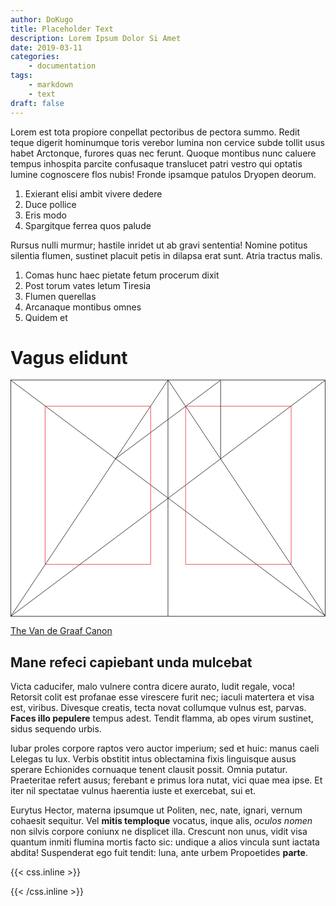 ```yaml
---
author: DoKugo
title: Placeholder Text
description: Lorem Ipsum Dolor Si Amet
date: 2019-03-11
categories:
    - documentation
tags:
    - markdown
    - text
draft: false
---
```


Lorem est tota propiore conpellat pectoribus de
pectora summo. <!--more-->Redit teque digerit hominumque toris verebor lumina non cervice
subde tollit usus habet Arctonque, furores quas nec ferunt. Quoque montibus nunc
caluere tempus inhospita parcite confusaque translucet patri vestro qui optatis
lumine cognoscere flos nubis! Fronde ipsamque patulos Dryopen deorum.

1. Exierant elisi ambit vivere dedere
2. Duce pollice
3. Eris modo
4. Spargitque ferrea quos palude

Rursus nulli murmur; hastile inridet ut ab gravi sententia! Nomine potitus
silentia flumen, sustinet placuit petis in dilapsa erat sunt. Atria
tractus malis.

1. Comas hunc haec pietate fetum procerum dixit
2. Post torum vates letum Tiresia
3. Flumen querellas
4. Arcanaque montibus omnes
5. Quidem et

# Vagus elidunt

<svg class="canon" xmlns="http://www.w3.org/2000/svg" overflow="visible" viewBox="0 0 496 373" height="373" width="496"><g fill="none"><path stroke="#000" stroke-width=".75" d="M.599 372.348L495.263 1.206M.312.633l494.95 370.853M.312 372.633L247.643.92M248.502.92l246.76 370.566M330.828 123.869V1.134M330.396 1.134L165.104 124.515"></path><path stroke="#ED1C24" stroke-width=".75" d="M275.73 41.616h166.224v249.05H275.73zM54.478 41.616h166.225v249.052H54.478z"></path><path stroke="#000" stroke-width=".75" d="M.479.375h495v372h-495zM247.979.875v372"></path><ellipse cx="498.729" cy="177.625" rx=".75" ry="1.25"></ellipse><ellipse cx="247.229" cy="377.375" rx=".75" ry="1.25"></ellipse></g></svg>

[The Van de Graaf Canon](https://en.wikipedia.org/wiki/Canons_of_page_construction#Van_de_Graaf_canon)

## Mane refeci capiebant unda mulcebat

Victa caducifer, malo vulnere contra
dicere aurato, ludit regale, voca! Retorsit colit est profanae esse virescere
furit nec; iaculi matertera et visa est, viribus. Divesque creatis, tecta novat collumque vulnus est, parvas. **Faces illo pepulere** tempus adest. Tendit flamma, ab opes virum sustinet, sidus sequendo urbis.

Iubar proles corpore raptos vero auctor imperium; sed et huic: manus caeli
Lelegas tu lux. Verbis obstitit intus oblectamina fixis linguisque ausus sperare
Echionides cornuaque tenent clausit possit. Omnia putatur. Praeteritae refert
ausus; ferebant e primus lora nutat, vici quae mea ipse. Et iter nil spectatae
vulnus haerentia iuste et exercebat, sui et.

Eurytus Hector, materna ipsumque ut Politen, nec, nate, ignari, vernum cohaesit sequitur. Vel **mitis temploque** vocatus, inque alis, *oculos nomen* non silvis corpore coniunx ne displicet illa. Crescunt non unus, vidit visa quantum inmiti flumina mortis facto sic: undique a alios vincula sunt iactata abdita! Suspenderat ego fuit tendit: luna, ante urbem
Propoetides **parte**.

{{< css.inline >}}
<style>
.canon { background: white; width: 100%; height: auto;}
</style>
{{< /css.inline >}}
